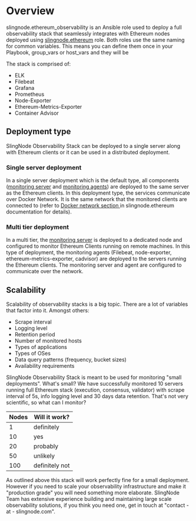 # Overview

slingnode.ethereum\_observability is an Ansible role used to deploy a full observability stack that seamlessly integrates with Ethereum nodes deployed using [slingnode.ethereum](https://docs.slingnode.com/slingnode.ethereum/) role. Both roles use the same naming for common variables. This means you can define them once in your Playbook, group\_vars or host\_vars and they will be&#x20;

The stack is comprised of:&#x20;

* ELK
* Filebeat
* Grafana
* Prometheus
* Node-Exporter
* Ethereum-Metrics-Exporter
* Container Advisor

## Deployment type

SlingNode Observability Stack can be deployed to a single server along with Ethereum clients or it can be used in a distributed deployment.&#x20;

### Single server deployment

In a single server deployment which is the default type, all components ([monitoring server](architecture.md#monitoring-server) and [monitoring agents](architecture.md#monitoring-agents)) are deployed to the same server as the Ethereum clients. In this deployment type, the services communicate over Docker Network. It is the same network that the monitored clients are connected to (refer to [Docker network section ](architecture.md)in slingnode.ethereum documentation for details).

### Multi tier deployment

In a multi tier, the [monitoring server](architecture.md#monitoring-server) is deployed to a dedicated node and configured to monitor Ethereum Clients running on remote machines. In this type of deployment, the monitoring agents (Filebeat, node-exporter, ethereum-metrics-exporter,  cadvisor) are deployed to the servers running the Ethereum clients. The monitoring server and agent are configured to communicate  over the network.&#x20;

## Scalability

Scalability of observability stacks is a big topic. There are a lot of variables  that factor into it. Amongst others:

* Scrape interval
* Logging level
* Retention period
* Number of monitored hosts
* Types of applications&#x20;
* Types of OSes
* Data query patterns (frequency, bucket sizes)
* Availability requirements

SlingNode Observability Stack is meant to be used for monitoring "small deployments". What's small? We have successfully monitored 10 servers running full Ethereum stack (execution, consensus, validator) with scrape interval of 5s, info logging level and 30 days data retention. That's not very scientific, so what can I monitor?&#x20;

| Nodes | Will it work?  |
| ----- | -------------- |
| 1     | definitely     |
| 10    | yes            |
| 20    | probably       |
| 50    | unlikely       |
| 100   | definitely not |

As outlined above this stack will work perfectly fine for a small deployment. However if you need to scale your observability infrastructure and make it "production grade" you will need something more elaborate. SlingNode Team has extensive experience building and maintaining large scale observability solutions, if you think you need one, get in touch at "contact - at - slingnode.com".&#x20;
